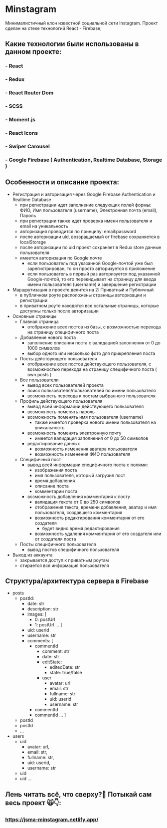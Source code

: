 # Minstagram
Минималистичный клон известной социальной сети Instagram. Проект сделан на стеке технологий React - Firebase;

## Какие технологии были использованы в данном проекте:
### - React
### - Redux
### - React Router Dom
### - SCSS
### - Moment.js
### - React Icons
### - Swiper Carousel
### - Google Firebase ( Authentication, Realtime Database, Storage )

## Особенности и описание проекта:
* Регистрация и авторизация через Google Firebase Authentication и Realtime Database
    * при регистрации идет заполнение следующих полей формы: ФИО, Имя пользователя (username), Электронная почта (email), Пароль
    * при регистрации также идет проверка имени пользователя и email на уникальность
    * авторизация проводится по принципу: email:password
    * после авторизации uid, возвращаемый от firebase сохраняется в localStorage
    * после авторизации по uid проект сохраняет в Redux store данные пользователя
    * имеется авторизация по Google почте
        * если пользователь под указанной Google-почтой уже был зарегистрирован, то он просто авторизуется в приложение
        * если пользователь в первый раз авторизуется под указанной Google-почтой, то его перекидывает на страницу для ввода имени пользователя (username) и завершение регистрации
* Маршрутизация в проекте делится на 2: Приватный и Публичный
    * в публичном роуте расположены страницы авторизации и регистрации
    * в приватном роуте находятся все остальные страницы, которые доступны только после авторизации
* Основные страницы
    * Главная страница
        * отображение всех постов из базы, с возможностью перехода на страницу специфичного поста
    * Добавление нового поста
        * заполнение описания поста с валидацией заполнения от 0 до 1000 символов
        * выбор одного или несколько фото для прикрепления поста
    * Посты действующего пользователя
        * отображение всех постов действующего пользователя, с возможностью перехода на страницу специфичного поста ( own posts )
    * Все пользователи
        * вывод всех пользователей проекта
        * поиск пользователя/пользователей по имени пользователя
        * возможность перехода к постам выбранного пользователя
    * Профиль действующего пользователя
        * вывод всей информации действующего пользователя
        * возможность поменять пароль
        * возможность поменять имя пользователя (username)
            * также имеется проверка нового имени пользователя на уникальность
        * возможность поменять электронную почту
            * имеется валидация заполнения от 0 до 50 символов
        * редактирование данных
            * возможность изменения аватара пользователя
            * возможность изменения ФИО пользователя
    * Специфичный пост
        * вывод всей информации специфичного поста с полями:
            * изображения поста
            * имя пользователя, который загрузил пост
            * время добавления
            * описание поста 
            * комментарии поста
        * возможность добавления комментария к посту
            * валидация текста от 0 до 250 символов
            * отображения текста, времени добавления, аватар и имя пользователя, создавшего комментария
            * возможность редактирования комментария от его создателя
                * будет видно время редактирования
            * возможность удаления комментария от его создателя или от создателя поста 
    * Посты специфичного пользователя
        * вывод постов специфичного пользователя
* Выход из аккаунта
    * закрывается доступ к приватным роутам
    * стирается вся информация пользователя

## Структура/архитектура сервера в Firebase
* posts
    * postId:
        * date: str
        * description: str
        * images: [
            * 0: postUrl
            * 1: postUrl
            ...
        ]
        * uid: userid
        * username: str
        * comments: [
            * commentId
                * comment: str
                * date: str
                * editState:
                    * editedDate: str
                    * state: true/false
                * user 
                    * avatar: url
                    * email: str
                    * fullname: str
                    * uid: userid
                    * username: str
            * commentId
            * commentId
            ...
        ]
    * postId
    * postId
    * ...
* users
    * uid
        * avatar: url,
        * email: str,
        * fullname: str,
        * uid: userid,
        * username: str
    * uid
    * uid
    ...


## Лень читать всё, что сверху?🥱 Потыкай сам весь проект 🙀👇:
### https://jsma-minstagram.netlify.app/